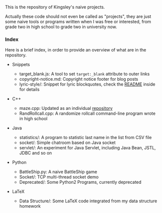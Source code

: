This is the repository of Kingsley's naive projects.

Actually these code should not even be called as "projects", they are just some naive tools or programs written when I was free or interested, from grade two in high school to grade two in university now.

### Index
Here is a brief index, in order to provide an overview of what are in the repository.

- Snippets
  - target_blank.js: A tool to set `target:_blank` attribute to outer links
  - copyright-notice.md: Copyright notice footer for blog posts
  - lyric-style/: Snippet for lyric blockquotes, check the [README](./Snippets/lyric-style/README.md) inside for details

- C++
  - maze.cpp: Updated as an individual [repository](https://github.com/KingsleyXie/Maze)
  - RandRollcall.cpp: A randomize rollcall command-line program wrote in high school

- Java
  - statistics/: A program to statistic last name in the list from CSV file
  - socket/: Simple chatroom based on Java socket
  - servlet/: An experiment for Java Servlet, including Java Bean, JSTL, JDBC and so on

- Python
  - BattleShip.py: A naive BattleShip game
  - Socket/: TCP multi-thread socket demo
  - Deprecated/: Some Python2 Programs, currently deprecated

- LaTeX
  - Data Structure/: Some LaTeX code integrated from my data structure homework
